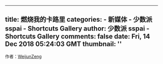 
---
title: 燃烧我的卡路里
categories: 
    - 新媒体
    - 少数派 sspai - Shortcuts Gallery
author: 少数派 sspai - Shortcuts Gallery
comments: false
date: Fri, 14 Dec 2018 05:24:03 GMT
thumbnail: ''
---

<div>   
作者：<a href="https://weibo.com/277008268">WeijunZeng</a><br>  
</div>
            